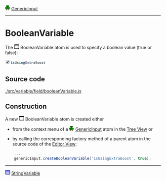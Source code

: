 ![](../../../../icons/genericInput.png) [GenericInput](../../model/genericInput/genericInput.md)

----

# BooleanVariable

The ![](../../../../icons/booleanVariable.png) BooleanVariable atom is used to specify a boolean value (true or false): 

![](../../../images/booleanVariable.png)

## Source code

[./src/variable/field/booleanVariable.js](../../../../src/variable/field/booleanVariable.js)

## Construction

A new ![](../../../../icons/booleanVariable.png) BooleanVariable atom is created either 

* from the context menu of a ![](../../../../icons/genericInput.png) [GenericInput](../../model/genericInput/genericInput.md) atom in the [Tree View](../../../views/treeView.md) or 

* by calling the corresponding factory method of a parent atom in the source code of the [Editor View](../../../views/editorView.md):	

```javascript
    ...
    genericInput.createBooleanVariable('isUsingExtraBoost', true);
```

----
![StringVariable](../../../../icons/stringVariable.png) [StringVariable](./stringVariable.md)
